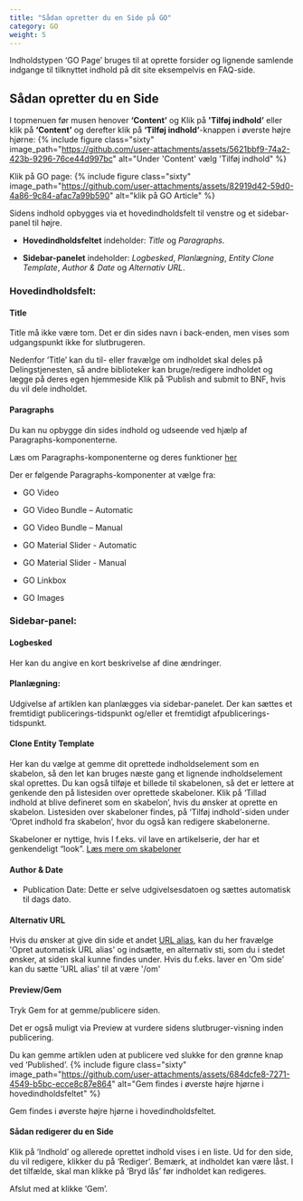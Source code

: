```yaml
---
title: "Sådan opretter du en Side på GO"
category: GO
weight: 5
---
```

Indholdstypen ‘GO Page’ bruges til at oprette forsider og lignende samlende indgange til tilknyttet indhold på dit site eksempelvis en FAQ-side.

## Sådan opretter du en Side 
I topmenuen før musen henover **‘Content’** og Klik på **'Tilføj indhold’** eller klik på **‘Content’** og derefter klik på **‘Tilføj indhold’**-knappen i øverste højre hjørne:
{% include figure class="sixty" image_path="https://github.com/user-attachments/assets/5621bbf9-74a2-423b-9296-76ce44d997bc" alt="Under 'Content' vælg 'Tilføj indhold" %}

Klik på GO page: 
{% include figure class="sixty" image_path="https://github.com/user-attachments/assets/82919d42-59d0-4a86-9c84-afac7a99b590" alt="klik på GO Article" %} 

Sidens indhold opbygges via et hovedindholdsfelt til venstre og et sidebar-panel til højre. 
- **Hovedindholdsfeltet** indeholder: *Title* og *Paragraphs*. 

- **Sidebar-panelet** indeholder: *Logbesked*, *Planlægning*, *Entity Clone Template*, *Author & Date* og *Alternativ URL*. 
 

### Hovedindholdsfelt: 
#### Title 
Title må ikke være tom. Det er din sides navn i back-enden, men vises som udgangspunkt ikke for slutbrugeren. 

Nedenfor ‘Title’ kan du til- eller fravælge om indholdet skal deles på Delingstjenesten, så andre biblioteker kan bruge/redigere indholdet og lægge på deres egen hjemmeside Klik på ‘Publish and submit to BNF, hvis du vil dele indholdet. 
 

#### Paragraphs 
Du kan nu opbygge din sides indhold og udseende ved hjælp af Paragraphs-komponenterne. 

Læs om Paragraphs-komponenterne og deres funktioner [her](https://www.folkebibliotekernescms.dk/main/go/paragraphs-go/)

Der er følgende Paragraphs-komponenter at vælge fra: 
- GO Video 

- GO Video Bundle – Automatic 

- GO Video Bundle – Manual 

- GO Material Slider - Automatic 

- GO Material Slider - Manual 

- GO Linkbox 

- GO Images 

 

### Sidebar-panel: 
#### Logbesked 
Her kan du angive en kort beskrivelse af dine ændringer. 
 

#### Planlægning: 
Udgivelse af artiklen kan planlægges via sidebar-panelet. Der kan sættes et fremtidigt publicerings-tidspunkt og/eller et fremtidigt afpublicerings-tidspunkt. 

 
#### Clone Entity Template 
Her kan du vælge at gemme dit oprettede indholdselement som en skabelon, så den let kan bruges næste gang et lignende indholdselement skal oprettes. Du kan også tilføje et billede til skabelonen, så det er lettere at genkende den på listesiden over oprettede skabeloner. Klik på ‘Tillad indhold at blive defineret som en skabelon’, hvis du ønsker at oprette en skabelon. Listesiden over skabeloner findes, på ‘Tilføj indhold’-siden under ‘Opret indhold fra skabelon’, hvor du også kan redigere skabelonerne. 

Skabeloner er nyttige, hvis I f.eks. vil lave en artikelserie, der har et genkendeligt “look”. [Læs mere om skabeloner](https://www.folkebibliotekernescms.dk/main/indhold/skabeloner/) 


#### Author & Date
- Publication Date: Dette er selve udgivelsesdatoen og sættes automatisk til dags dato. 


#### Alternativ URL 
Hvis du ønsker at give din side et andet [URL alias](https://www.folkebibliotekernescms.dk/main/indhold/urler/#url-omd%C3%B8bning), kan du her fravælge 'Opret automatisk URL alias' og indsætte, en alternativ sti, som du i stedet ønsker, at siden skal kunne findes under. Hvis du f.eks. laver en 'Om side' kan du sætte 'URL alias' til at være '/om'


#### Preview/Gem 
Tryk Gem for at gemme/publicere siden. 

Det er også muligt via Preview at vurdere sidens slutbruger-visning inden publicering. 

Du kan gemme artiklen uden at publicere ved slukke for den grønne knap ved ‘Published’. 
{% include figure class="sixty" image_path="https://github.com/user-attachments/assets/684dcfe8-7271-4549-b5bc-ecce8c87e864" alt="Gem findes i øverste højre hjørne i hovedindholdsfeltet" %}

Gem findes i øverste højre hjørne i hovedindholdsfeltet. 


#### Sådan redigerer du en Side 
Klik på ‘Indhold’ og allerede oprettet indhold vises i en liste. Ud for den side, du vil redigere, klikker du på ‘Rediger’. Bemærk, at indholdet kan være låst. I det tilfælde, skal man klikke på ‘Bryd lås’ før indholdet kan redigeres.  

Afslut med at klikke ‘Gem’. 
